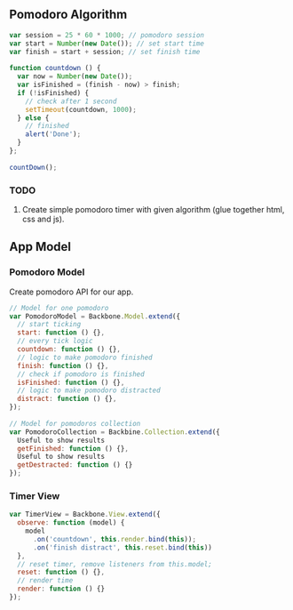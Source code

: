 ## Pomodoro Algorithm

```js
var session = 25 * 60 * 1000; // pomodoro session
var start = Number(new Date()); // set start time
var finish = start + session; // set finish time
 
function countdown () {
  var now = Number(new Date());
  var isFinished = (finish - now) > finish;
  if (!isFinished) {
    // check after 1 second
    setTimeout(countdown, 1000);
  } else {
    // finished
    alert('Done');
  }
};
 
countDown();
```

### TODO

1. Create simple pomodoro timer with given algorithm (glue together html, css and js).

## App Model

### Pomodoro Model 

Create pomodoro API for our app.

```js
// Model for one pomodoro
var PomodoroModel = Backbone.Model.extend({
  // start ticking
  start: function () {},
  // every tick logic
  countdown: function () {},
  // logic to make pomodoro finished 
  finish: function () {},
  // check if pomodoro is finished
  isFinished: function () {},
  // logic to make pomodoro distracted 
  distract: function () {},
});
 
// Model for pomodoros collection
var PomodoroCollection = Backbine.Collection.extend({
  Useful to show results
  getFinished: function () {},
  Useful to show results
  getDestracted: function () {}
});
```

### Timer View

```js
var TimerView = Backbone.View.extend({
  observe: function (model) {
    model
      .on('countdown', this.render.bind(this));
      .on('finish distract', this.reset.bind(this))
  },
  // reset timer, remove listeners from this.model;
  reset: function () {},
  // render time
  render: function () {}
});
```




